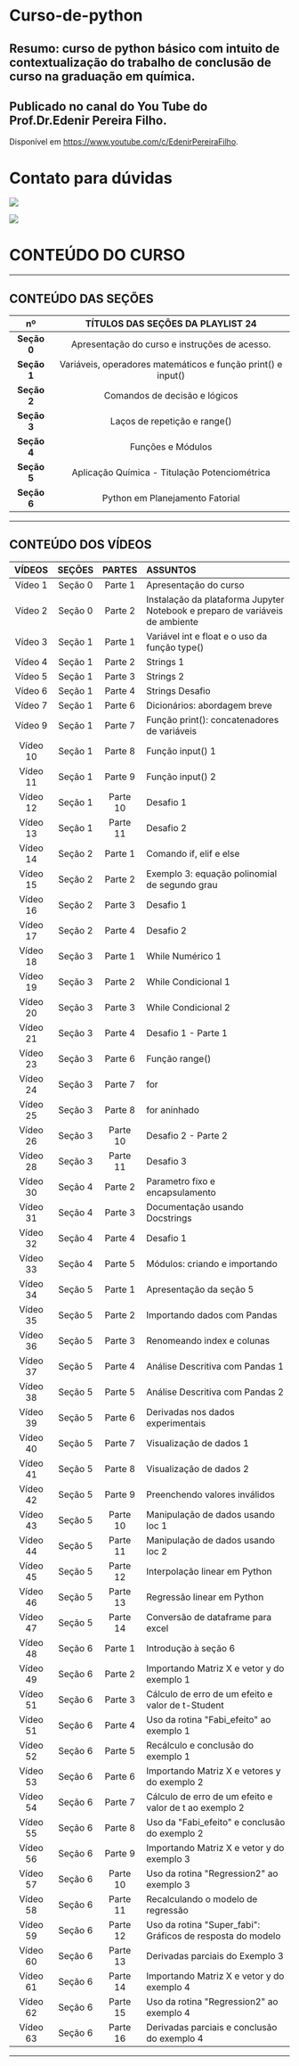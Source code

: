 # Curso-de-python
## Resumo: curso de python básico com intuito de contextualização do trabalho de conclusão de curso na graduação em química. 
## Publicado no canal do You Tube do Prof.Dr.Edenir Pereira Filho.
Disponível em <https://www.youtube.com/c/EdenirPereiraFilho>.

# Contato para dúvidas 

<div>
  <a href = "mailto:alms.simao@gmail.com"><img src="https://img.shields.io/badge/-Gmail-%23333?style=for-the-badge&logo=gmail&logoColor=white" target="_blank"></a>
  
  <a href="https://www.linkedin.com/in/almssimao/" target="_blank"><img src="https://img.shields.io/badge/-LinkedIn-%230077B5?style=for-the-badge&logo=linkedin&logoColor=white" target="_blank"></a> 
</div>

##

# CONTEÚDO DO CURSO
---
## CONTEÚDO DAS SEÇÕES


|   **nº**   |     **TÍTULOS DAS SEÇÕES DA PLAYLIST 24**                    |
| :------:|:-----------------------------------------------------------: |                                                                     
| **Seção 0** | Apresentação do curso e instruções de acesso.                |
| **Seção 1** | Variáveis, operadores matemáticos e função print() e input() |
| **Seção 2** | Comandos de decisão e lógicos                                |
| **Seção 3** | Laços de repetição e range()                                 |
| **Seção 4** | Funções e Módulos                                            |
| **Seção 5** | Aplicação Química - Titulação Potenciométrica                |
| **Seção 6** | Python em Planejamento Fatorial                              |

---

## CONTEÚDO DOS VÍDEOS 

  
| **VÍDEOS** | **SEÇÕES** | **PARTES** | ASSUNTOS |
| :---:   | :---:   | :---: | :--- | 
| Vídeo 1 | Seção 0 | Parte 1 | Apresentação do curso |
| Vídeo 2 | Seção 0 | Parte 2 | Instalação da plataforma Jupyter Notebook e preparo de variáveis de ambiente |
| Vídeo 3 | Seção 1 | Parte 1 | Variável int e float e o uso da função type() |
| Vídeo 4 | Seção 1 | Parte 2 | Strings 1 |
| Vídeo 5 | Seção 1 | Parte 3 | Strings 2 |
| Vídeo 6 | Seção 1 | Parte 4 | Strings Desafio |
| Vídeo 7 | Seção 1 | Parte 6 | Dicionários: abordagem breve |
| Vídeo 9 | Seção 1 | Parte 7 | Função print(): concatenadores de variáveis |
| Vídeo 10 | Seção 1 | Parte 8 | Função input() 1 |
| Vídeo 11 | Seção 1 | Parte 9 | Função input() 2 |
| Vídeo 12 | Seção 1 | Parte 10 | Desafio 1 |
| Vídeo 13 | Seção 1 | Parte 11 | Desafio 2 |
| Vídeo 14 | Seção 2 | Parte 1 | Comando if, elif e else |
| Vídeo 15 | Seção 2 | Parte 2 | Exemplo 3: equação polinomial de segundo grau |
| Vídeo 16 | Seção 2 | Parte 3 | Desafio 1 | 
| Vídeo 17 | Seção 2 | Parte 4 | Desafio 2 |
| Vídeo 18 | Seção 3 | Parte 1 | While Numérico 1   |
| Vídeo 19 | Seção 3 | Parte 2 | While Condicional 1 |
| Vídeo 20 | Seção 3 | Parte 3 | While Condicional 2 |
| Vídeo 21 | Seção 3 | Parte 4 | Desafio 1 - Parte 1 |
| Vídeo 23 | Seção 3 | Parte 6 | Função range() |
| Vídeo 24 | Seção 3 | Parte 7 | for |
| Vídeo 25 | Seção 3 | Parte 8 | for aninhado | 
| Vídeo 26 | Seção 3 | Parte 10 | Desafio 2 - Parte 2 | 
| Vídeo 28 | Seção 3 | Parte 11 | Desafio 3  | 
| Vídeo 30 | Seção 4 | Parte 2 | Parametro fixo e encapsulamento | 
| Vídeo 31 | Seção 4 | Parte 3 | Documentação usando Docstrings |
| Vídeo 32 | Seção 4 | Parte 4 | Desafio 1 | 
| Vídeo 33 | Seção 4 | Parte 5 | Módulos: criando e importando | 
| Vídeo 34 | Seção 5 | Parte 1 | Apresentação da seção 5 | 
| Vídeo 35 | Seção 5 | Parte 2 | Importando dados com Pandas | 
| Vídeo 36 | Seção 5 | Parte 3 | Renomeando index e colunas |
| Vídeo 37 | Seção 5 | Parte 4 | Análise Descritiva com Pandas 1 |
| Vídeo 38 | Seção 5 | Parte 5 | Análise Descritiva com Pandas 2 |
| Vídeo 39 | Seção 5 | Parte 6 | Derivadas nos dados experimentais |
| Vídeo 40 | Seção 5 | Parte 7 | Visualização de dados 1 |
| Vídeo 41 | Seção 5 | Parte 8 | Visualização de dados 2 |
| Vídeo 42 | Seção 5 | Parte 9 | Preenchendo valores inválidos  |
| Vídeo 43 | Seção 5 | Parte 10 | Manipulação de dados usando loc 1 |
| Vídeo 44 | Seção 5 | Parte 11 | Manipulação de dados usando loc 2 |
| Vídeo 45 | Seção 5 | Parte 12 | Interpolação linear em Python |
| Vídeo 46 | Seção 5 | Parte 13 | Regressão linear em Python  |
| Vídeo 47 | Seção 5 | Parte 14 | Conversão de dataframe para excel |
| Vídeo 48 | Seção 6 | Parte 1 | Introdução à seção 6 |
| Vídeo 49 | Seção 6 | Parte 2 | Importando Matriz X e vetor y do exemplo 1 |
| Vídeo 51 | Seção 6 | Parte 3 | Cálculo de erro de um efeito e valor de t-Student |
| Vídeo 51 | Seção 6 | Parte 4 | Uso da rotina "Fabi_efeito" ao exemplo 1 |
| Vídeo 52 | Seção 6 | Parte 5 | Recálculo e conclusão do exemplo 1 |
| Vídeo 53 | Seção 6 | Parte 6 | Importando Matriz X e vetores y do exemplo 2 |
| Vídeo 54 | Seção 6 | Parte 7 | Cálculo de erro de um efeito e valor de t ao exemplo 2 |
| Vídeo 55 | Seção 6 | Parte 8 | Uso da "Fabi_efeito" e conclusão do exemplo 2 |
| Vídeo 56 | Seção 6 | Parte 9 | Importando Matriz X e vetor y do exemplo 3 |
| Vídeo 57 | Seção 6 | Parte 10 | Uso da rotina "Regression2" ao exemplo 3 |
| Vídeo 58 | Seção 6 | Parte 11 | Recalculando o modelo de regressão | 
| Vídeo 59 | Seção 6 | Parte 12 | Uso da rotina "Super_fabi": Gráficos de resposta do modelo |
| Vídeo 60 | Seção 6 | Parte 13 | Derivadas parciais do Exemplo 3 | 
| Vídeo 61 | Seção 6 | Parte 14 | Importando Matriz X e vetor y do exemplo 4 |
| Vídeo 62 | Seção 6 | Parte 15 | Uso da rotina "Regression2" ao exemplo 4 | 
| Vídeo 63 | Seção 6 | Parte 16 | Derivadas parciais e conclusão do exemplo 4 |

---
